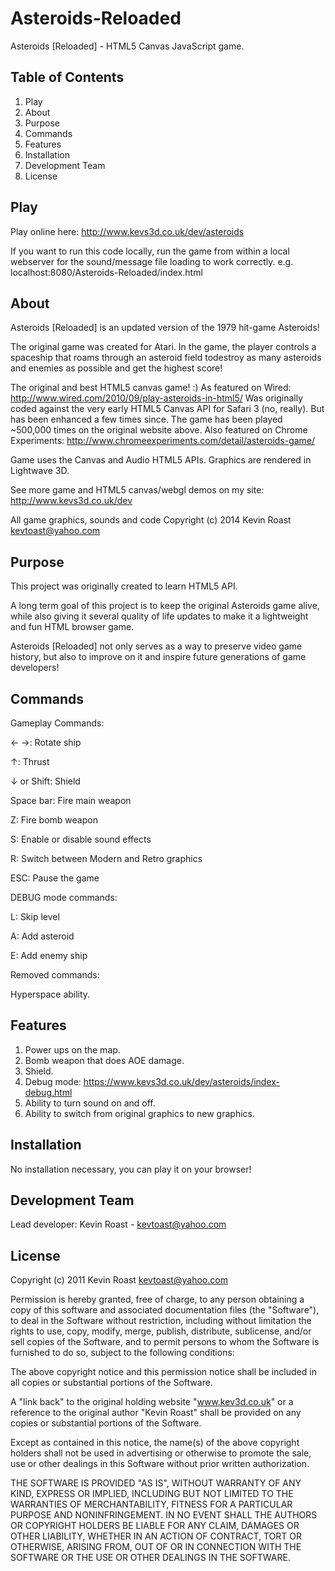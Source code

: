Asteroids-Reloaded
==================

Asteroids [Reloaded] - HTML5 Canvas JavaScript game.

## Table of Contents
1. Play
2. About
3. Purpose
4. Commands
5. Features
6. Installation
7. Development Team
8. License


## Play
Play online here: http://www.kevs3d.co.uk/dev/asteroids

If you want to run this code locally, run the game from within a local webserver for the sound/message file loading to work correctly.
e.g. localhost:8080/Asteroids-Reloaded/index.html


## About
Asteroids [Reloaded] is an updated version of the 1979 hit-game Asteroids!

The original game was created for Atari. In the game, the player controls a spaceship that roams through an asteroid field todestroy as many asteroids and enemies as possible and get the highest score!

The original and best HTML5 canvas game! :) As featured on Wired: http://www.wired.com/2010/09/play-asteroids-in-html5/
Was originally coded against the very early HTML5 Canvas API for Safari 3 (no, really). But has been enhanced a few times since. The game has been played ~500,000 times on the original website above. Also featured on Chrome Experiments: http://www.chromeexperiments.com/detail/asteroids-game/

Game uses the Canvas and Audio HTML5 APIs. Graphics are rendered in Lightwave 3D.

See more game and HTML5 canvas/webgl demos on my site: http://www.kevs3d.co.uk/dev

All game graphics, sounds and code Copyright (c) 2014 Kevin Roast kevtoast@yahoo.com


## Purpose
This project was originally created to learn HTML5 API.

A long term goal of this project is to keep the original Asteroids game alive, while also giving it several quality of life updates to make it a lightweight and fun HTML browser game.

Asteroids [Reloaded] not only serves as a way to preserve video game history, but also to improve on it and inspire future generations of game developers!


## Commands
Gameplay Commands:

← →: Rotate ship

↑: Thrust

↓ or Shift: Shield

Space bar: Fire main weapon

Z: Fire bomb weapon

S: Enable or disable sound effects

R: Switch between Modern and Retro graphics

ESC: Pause the game

DEBUG mode commands:

L: Skip level

A: Add asteroid

E: Add enemy ship

Removed commands:

Hyperspace ability.


## Features
1. Power  ups on the map.
2. Bomb weapon that does AOE damage.
3. Shield.
4. Debug mode: https://www.kevs3d.co.uk/dev/asteroids/index-debug.html
5. Ability to turn sound on and off.
6. Ability to switch from original graphics to new graphics.


## Installation
No installation necessary, you can play it on your browser!


## Development Team
Lead developer: Kevin Roast - kevtoast@yahoo.com


## License
Copyright (c) 2011 Kevin Roast kevtoast@yahoo.com

Permission is hereby granted, free of charge, to any person obtaining a copy
of this software and associated documentation files (the "Software"), to deal
in the Software without restriction, including without limitation the rights
to use, copy, modify, merge, publish, distribute, sublicense, and/or sell
copies of the Software, and to permit persons to whom the Software is
furnished to do so, subject to the following conditions:

The above copyright notice and this permission notice shall be included in
all copies or substantial portions of the Software.

A "link back" to the original holding website "www.kev3d.co.uk" or a reference
to the original author "Kevin Roast" shall be provided on any copies or
substantial portions of the Software.

Except as contained in this notice, the name(s) of the above copyright holders 
shall not be used in advertising or otherwise to promote the sale, use or other
dealings in this Software without prior written authorization.

THE SOFTWARE IS PROVIDED "AS IS", WITHOUT WARRANTY OF ANY KIND, EXPRESS OR
IMPLIED, INCLUDING BUT NOT LIMITED TO THE WARRANTIES OF MERCHANTABILITY,
FITNESS FOR A PARTICULAR PURPOSE AND NONINFRINGEMENT. IN NO EVENT SHALL THE
AUTHORS OR COPYRIGHT HOLDERS BE LIABLE FOR ANY CLAIM, DAMAGES OR OTHER
LIABILITY, WHETHER IN AN ACTION OF CONTRACT, TORT OR OTHERWISE, ARISING FROM,
OUT OF OR IN CONNECTION WITH THE SOFTWARE OR THE USE OR OTHER DEALINGS IN
THE SOFTWARE.
